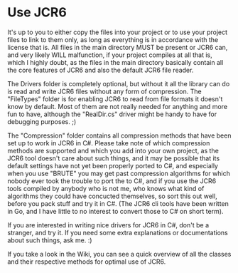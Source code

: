 # Use JCR6

It's up to you to either copy the files into your project or to use your project files to link to them only, as long as everything is in accordance with the license that is.
All files in the main directory MUST be present or JCR6 can, and very likely WILL malfunction, if your project compiles at all that is, which I highly doubt, as the files in the main directory basically contain all the core features of JCR6 and also the default JCR6 file reader.

The Drivers folder is completely optional, but without it all the library can do is read and write JCR6 files without any form of compression. The "FileTypes" folder is for enabling JCR6 to read from file formats it doesn't know by default. Most of them are not really needed for anything and more fun to have, although the "RealDir.cs" driver might be handy to have for debugging purposes. ;)

The "Compression" folder contains all compression methods that have been set up to work in JCR6 in C#. Please take note of which compression methods are supported and which you add into your own project, as the JCR6 tool doesn't care about such things, and it may be possible that its default settings have not yet been properly ported to C#, and especially when you use "BRUTE" you may get past compression algorithms for which nobody ever took the trouble to port the to C#, and if you use the JCR6 tools compiled by anybody who is not me, who knows what kind of algorithms they could have concucted themselves, so sort this out well, before you pack stuff and try it in C#. (The JCR6 cli tools have been written in Go, and I have little to no interest to convert those to C# on short term).

If you are interested in writing nice drivers for JCR6 in C#, don't be a stranger, and try it. If you need some extra explanations or documentations about such things, ask me. :)



If you take a look in the Wiki, you can see a quick overview of all the classes and their respective methods for optimal use of JCR6.
